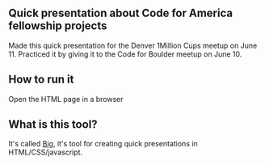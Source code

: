 ## Quick presentation about Code for America fellowship projects
Made this quick presentation for the Denver 1Million Cups meetup on June 11. Practiced it by giving it to the Code for Boulder meetup on June 10.


## How to run it
Open the HTML page in a browser


## What is this tool?
It's called [Big](https://github.com/tmcw/big/), it's tool for creating quick presentations in HTML/CSS/javascript.
